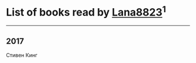 # List of books read by [Lana8823](https://plus.google.com/113826235431340935361)<sup>1</sup>
---

## 2017

Стивен Кинг



